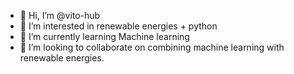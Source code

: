 - 👋 Hi, I’m @vito-hub
- 👀 I’m interested in renewable energies + python
- 🌱 I’m currently learning Machine learning
- 💞️ I’m looking to collaborate on combining machine learning with renewable energies.
<!---
vito-hub/vito-hub is a ✨ special ✨ repository because its `README.md` (this file) appears on your GitHub profile.
You can click the Preview link to take a look at your changes.
--->
